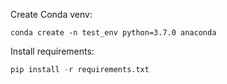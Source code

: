 Create Conda venv:
```console
conda create -n test_env python=3.7.0 anaconda
```

Install requirements:
```python
pip install -r requirements.txt
```